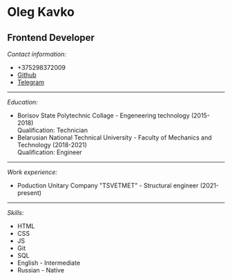 # Oleg Kavko

## Frontend Developer

*Contact information:*
- +375298372009 
- [Github](https://github.com/Fnytseu) 
- [Telegram](https://t.me/Fnytseu)
---
*Education:*
- Borisov State Polytechnic Collage - Engeneering technology (2015-2018)  
Qualification: Technician
- Belarusian National Technical University -  Faculty of Mechanics and Technology (2018-2021)  
Qualification: Engineer
---
*Work experience:*
- Poduction Unitary Company "TSVETMET" - Structural engineer (2021-present)  
---
*Skills:*
- HTML
- CSS
- JS
- Git
- SQL
- English - Intermediate
- Russian - Native

